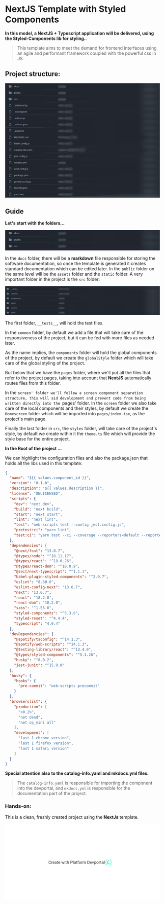 # NextJS Template with Styled Components


**In this model, a NextJS + Typescript application will be delivered, using the Styled-Components lib for styling..**
 
 
>This template aims to meet the demand for frontend interfaces using an agile and performant framework coupled with the powerful css in JS.


## Project structure:

<img src="./imgs/image1.png"/>

## Guide

**Let's start with the folders...**

<img src="./imgs/image2.png"/>

 In the `docs` folder, there will be a **markdown** file responsible for storing the software documentation, so once the template is generated it creates standard documentation which can be edited later.
 In the `public` folder on the same level will be the `assets` folder and the `static` folder.
 A very important folder in the project is the `src` folder: 
 
 
<img src="./imgs/image3.png"/>


 The first folder, `__tests__`, will hold the test files.
 
 In the `common` folder, by default we add a file that will take care of the responsiveness of the project, but it can be fed with more files as needed later.
 
 As the name implies, the `components` folder will hold the global components of the project, by default we create the `globalStyle` folder which will take care of the global styling of the project.
 
 But below that we have the `pages` folder, where we'll put all the files that refer to the project pages, taking into account that **NextJS** automatically routes files from this folder. 
 
 In the `screen' folder we'll follow a screen component separation structure, this will aid development and prevent code from being written directly into the `pages' folder. In the `screen` folder we also take care of the local components and their styles, by default we create the `Homescreen` folder which will be imported into `pages/index.tsx`, as the project's main page.
 
 Finally the last folder in `src`, the `styles` folder, will take care of the project's style, by default we create within it the `theme.ts` file which will provide the style base for the entire project.
 
  
**In the Root of the project ...**
 
 We can highlight the configuration files and also the package.json that holds all the libs used in this template:
 

~~~json
{
  "name": "${{ values.component_id }}",
  "version": "0.1.0",
  "description": "${{ values.description }}",
  "license": "UNLICENSED",
  "scripts": {
    "dev": "next dev",
    "build": "next build",
    "start": "next start",
    "lint": "next lint",
    "test": "web-scripts test --config jest.config.js",
    "pretest:ci": "yarn lint",
    "test:ci": "yarn test --ci --coverage --reporters=default --reporters=jest-junit"
  },
  "dependencies": {
    "@next/font": "13.0.7",
    "@types/node": "^18.11.17",
    "@types/react": "^18.0.26",
    "@types/react-dom": "^18.0.9",
    "@zeit/next-typescript": "^1.1.1",
    "babel-plugin-styled-components": "^2.0.7",
    "eslint": "8.30.0",
    "eslint-config-next": "13.0.7",
    "next": "13.0.7",
    "react": "18.2.0",
    "react-dom": "18.2.0",
    "sass": "^1.55.0",
    "styled-components": "^5.3.6",
    "styled-reset": "^4.4.4",
    "typescript": "4.9.4"
  },
  "devDependencies": {
    "@spotify/tsconfig": "^14.1.3",
    "@spotify/web-scripts": "^14.1.3",
    "@testing-library/react": "^13.4.0",
    "@types/styled-components": "^5.1.26",
    "husky": "^8.0.2",
    "jest-junit": "^15.0.0"
  },
  "husky": {
    "hooks": {
      "pre-commit": "web-scripts precommit"
    }
  },
  "browserslist": {
    "production": [
      ">0.2%",
      "not dead",
      "not op_mini all"
    ],
    "development": [
      "last 1 chrome version",
      "last 1 firefox version",
      "last 1 safari version"
    ]
  }
}
~~~


**Special attention also to the catalog-info.yaml and mkdocs.yml files.**

> The `catalog-info.yaml` is responsible for importing the component into the devportal, and `mkdocs.yml` is responsible for the documentation part of the project.
 
 
### Hands-on:


 This is a clean, freshly created project using the **NextJs** template.
 
 
 <img src="./imgs/image4.png" style="text-align: center"/>
 
